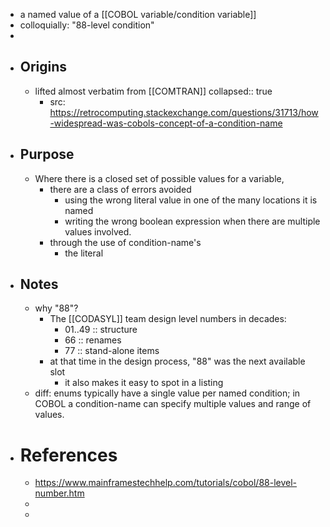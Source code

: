 - a named value of a [[COBOL variable/condition variable]]
- colloquially: "88-level condition"
-
- ## Origins
	- lifted almost verbatim from [[COMTRAN]]
	  collapsed:: true
		- src: https://retrocomputing.stackexchange.com/questions/31713/how-widespread-was-cobols-concept-of-a-condition-name
- ## Purpose
	- Where there is a closed set of possible values for a variable,
		- there are a class of errors avoided
			- using the wrong literal value in one of the many locations it is named
			- writing the wrong boolean expression when there are multiple values involved.
		- through the use of condition-name's
			- the literal
- ## Notes
	- why "88"?
		- The [[CODASYL]] team design level numbers in decades:
			- 01..49 :: structure
			- 66 :: renames
			- 77 :: stand-alone items
		- at that time in the design process, "88" was the next available slot
			- it also makes it easy to spot in a listing
	- diff: enums typically have a single value per named condition; in COBOL a condition-name can specify multiple values and range of values.
- # References
	- https://www.mainframestechhelp.com/tutorials/cobol/88-level-number.htm
	-
	-